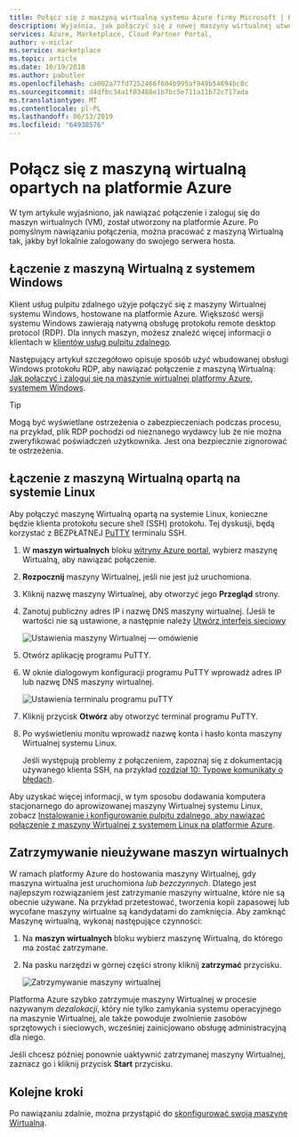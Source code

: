 ```yaml
---
title: Połącz się z maszyną wirtualną systemu Azure firmy Microsoft | Portal Azure Marketplace
description: Wyjaśnia, jak połączyć się z nowej maszyny wirtualnej utworzonej na platformie Azure.
services: Azure, Marketplace, Cloud Partner Portal,
author: v-miclar
ms.service: marketplace
ms.topic: article
ms.date: 10/19/2018
ms.author: pabutler
ms.openlocfilehash: ca002a77fd7252466f604b995af949b54694bc8c
ms.sourcegitcommit: d4dfbc34a1f03488e1b7bc5e711a11b72c717ada
ms.translationtype: MT
ms.contentlocale: pl-PL
ms.lasthandoff: 06/13/2019
ms.locfileid: "64938576"
---
```

# <a name="connect-to-your-azure-based-virtual-machine"></a>Połącz się z maszyną wirtualną opartych na platformie Azure

W tym artykule wyjaśniono, jak nawiązać połączenie i zaloguj się do maszyn wirtualnych (VM), został utworzony na platformie Azure.  Po pomyślnym nawiązaniu połączenia, można pracować z maszyną Wirtualną tak, jakby był lokalnie zalogowany do swojego serwera hosta. 

## <a name="connect-to-a-windows-based-vm"></a>Łączenie z maszyną Wirtualną z systemem Windows

Klient usług pulpitu zdalnego użyje połączyć się z maszyny Wirtualnej systemu Windows, hostowane na platformie Azure.  Większość wersji systemu Windows zawierają natywną obsługę protokołu remote desktop protocol (RDP).  Dla innych maszyn, możesz znaleźć więcej informacji o klientach w [klientów usług pulpitu zdalnego](https://docs.microsoft.com/windows-server/remote/remote-desktop-services/clients/remote-desktop-clients).  

Następujący artykuł szczegółowo opisuje sposób użyć wbudowanej obsługi Windows protokołu RDP, aby nawiązać połączenie z maszyną Wirtualną: [Jak połączyć i zaloguj się na maszynie wirtualnej platformy Azure, systemem Windows](../../../virtual-machines/windows/connect-logon.md).  

>[!TIP]
> Mogą być wyświetlane ostrzeżenia o zabezpieczeniach podczas procesu, na przykład, plik RDP pochodzi od nieznanego wydawcy lub że nie można zweryfikować poświadczeń użytkownika.  Jest ona bezpiecznie zignorować te ostrzeżenia.


## <a name="connect-to-a-linux-based-vm"></a>Łączenie z maszyną Wirtualną opartą na systemie Linux

Aby połączyć maszynę Wirtualną opartą na systemie Linux, konieczne będzie klienta protokołu secure shell (SSH) protokołu.  Tej dyskusji, będą korzystać z BEZPŁATNEJ [PuTTY](https://www.ssh.com/ssh/putty/) terminalu SSH.

1. W **maszyn wirtualnych** bloku [witryny Azure portal](https://ms.portal.azure.com), wybierz maszynę Wirtualną, aby nawiązać połączenie.  
2. **Rozpocznij** maszyny Wirtualnej, jeśli nie jest już uruchomiona.
3. Kliknij nazwę maszyny Wirtualnej, aby otworzyć jego **Przegląd** strony.
4. Zanotuj publiczny adres IP i nazwę DNS maszyny wirtualnej.  (Jeśli te wartości nie są ustawione, a następnie należy [Utwórz interfejs sieciowy](https://docs.microsoft.com/azure/virtual-network/virtual-network-network-interface#create-a-network-interface)

   ![Ustawienia maszyny Wirtualnej — omówienie](./media/publishvm_019.png)
 
5. Otwórz aplikację programu PuTTY.  
6. W oknie dialogowym konfiguracji programu PuTTY wprowadź adres IP lub nazwę DNS maszyny wirtualnej. 

   ![Ustawienia terminalu programu puTTY](./media/publishvm_020.png)
 
7. Kliknij przycisk **Otwórz** aby otworzyć terminal programu PuTTY.  
8. Po wyświetleniu monitu wprowadź nazwę konta i hasło konta maszyny Wirtualnej systemu Linux. 

   Jeśli występują problemy z połączeniem, zapoznaj się z dokumentacją używanego klienta SSH, na przykład [rozdział 10: Typowe komunikaty o błędach](https://www.ssh.com/ssh/putty/putty-manuals/0.68/Chapter10.html#errors).

Aby uzyskać więcej informacji, w tym sposobu dodawania komputera stacjonarnego do aprowizowanej maszyny Wirtualnej systemu Linux, zobacz [Instalowanie i konfigurowanie pulpitu zdalnego, aby nawiązać połączenie z maszyny Wirtualnej z systemem Linux na platformie Azure](../../../virtual-machines/linux/use-remote-desktop.md).


## <a name="stop-unused-vms"></a>Zatrzymywanie nieużywane maszyn wirtualnych
W ramach platformy Azure do hostowania maszyny Wirtualnej, gdy maszyna wirtualna jest uruchomiona *lub bezczynnych*.  Dlatego jest najlepszym rozwiązaniem jest zatrzymanie maszyny wirtualne, które nie są obecnie używane.  Na przykład przetestować, tworzenia kopii zapasowej lub wycofane maszyny wirtualne są kandydatami do zamknięcia. Aby zamknąć Maszynę wirtualną, wykonaj następujące czynności:

1. Na **maszyn wirtualnych** bloku wybierz maszynę Wirtualną, do którego ma zostać zatrzymane. 
2. Na pasku narzędzi w górnej części strony kliknij **zatrzymać** przycisku.

   ![Zatrzymywanie maszyny wirtualnej](./media/publishvm_018.png)

Platforma Azure szybko zatrzymuje maszyny Wirtualnej w procesie nazywanym *dezalokacji*, który nie tylko zamykania systemu operacyjnego na maszynie Wirtualnej, ale także powoduje zwolnienie zasobów sprzętowych i sieciowych, wcześniej zainicjowano obsługę administracyjną dla niego.

Jeśli chcesz później ponownie uaktywnić zatrzymanej maszyny Wirtualnej, zaznacz go i kliknij przycisk **Start** przycisku.


## <a name="next-steps"></a>Kolejne kroki

Po nawiązaniu zdalnie, można przystąpić do [skonfigurować swoją maszynę Wirtualną](./cpp-configure-vm.md).
